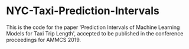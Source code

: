 # NYC-Taxi-Prediction-Intervals
This is the code for the paper 'Prediction Intervals of Machine Learning Models for Taxi Trip Length', accepted to be published in the conference proceedings for AMMCS 2019.
